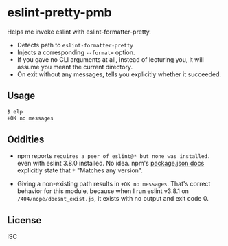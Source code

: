 ﻿
<!--#echo json="package.json" key="name" underline="=" -->
eslint-pretty-pmb
=================
<!--/#echo -->

<!--#echo json="package.json" key="description" -->
Helps me invoke eslint with eslint-formatter-pretty.
<!--/#echo -->

  * Detects path to `eslint-formatter-pretty`
  * Injects a corresponding `--format=` option.
  * If you gave no CLI arguments at all, instead of lecturing you,
    it will assume you meant the current directory.
  * On exit without any messages, tells you explicitly whether it succeeded.



Usage
-----

```bash
$ elp
+OK no messages
```



Oddities
--------

  * npm reports `requires a peer of eslint@* but none was installed.`
    even with eslint 3.8.0 installed. No idea. npm's
    [package.json docs](https://docs.npmjs.com/files/package.json#dependencies)
    explicitly state that `*` "Matches any version".

  * Giving a non-existing path results in `+OK no messages`.
    That's correct behavior for this module, because when I run
    eslint v3.8.1 on `/404/nope/doesnt_exist.js`,
    it exists with no output and exit code 0.







License
-------
<!--#echo json="package.json" key=".license" -->
ISC
<!--/#echo -->
